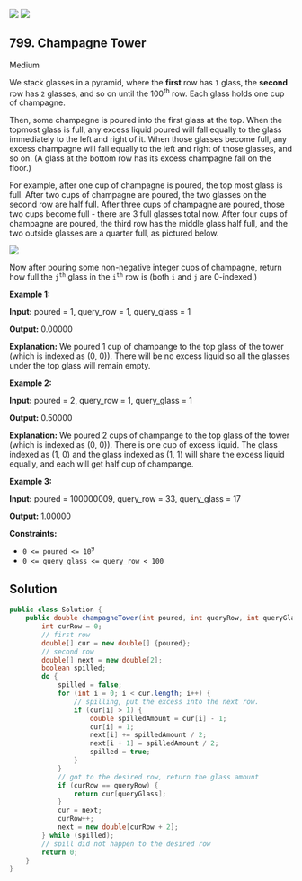 [![](https://img.shields.io/github/stars/javadev/LeetCode-in-Java?label=Stars&style=flat-square)](https://github.com/javadev/LeetCode-in-Java)
[![](https://img.shields.io/github/forks/javadev/LeetCode-in-Java?label=Fork%20me%20on%20GitHub%20&style=flat-square)](https://github.com/javadev/LeetCode-in-Java/fork)

## 799\. Champagne Tower

Medium

We stack glasses in a pyramid, where the **first** row has `1` glass, the **second** row has `2` glasses, and so on until the 100<sup>th</sup> row. Each glass holds one cup of champagne.

Then, some champagne is poured into the first glass at the top. When the topmost glass is full, any excess liquid poured will fall equally to the glass immediately to the left and right of it. When those glasses become full, any excess champagne will fall equally to the left and right of those glasses, and so on. (A glass at the bottom row has its excess champagne fall on the floor.)

For example, after one cup of champagne is poured, the top most glass is full. After two cups of champagne are poured, the two glasses on the second row are half full. After three cups of champagne are poured, those two cups become full - there are 3 full glasses total now. After four cups of champagne are poured, the third row has the middle glass half full, and the two outside glasses are a quarter full, as pictured below.

![](https://s3-lc-upload.s3.amazonaws.com/uploads/2018/03/09/tower.png)

Now after pouring some non-negative integer cups of champagne, return how full the <code>j<sup>th</sup></code> glass in the <code>i<sup>th</sup></code> row is (both `i` and `j` are 0-indexed.)

**Example 1:**

**Input:** poured = 1, query\_row = 1, query\_glass = 1

**Output:** 0.00000

**Explanation:** We poured 1 cup of champange to the top glass of the tower (which is indexed as (0, 0)). There will be no excess liquid so all the glasses under the top glass will remain empty. 

**Example 2:**

**Input:** poured = 2, query\_row = 1, query\_glass = 1

**Output:** 0.50000

**Explanation:** We poured 2 cups of champange to the top glass of the tower (which is indexed as (0, 0)). There is one cup of excess liquid. The glass indexed as (1, 0) and the glass indexed as (1, 1) will share the excess liquid equally, and each will get half cup of champange. 

**Example 3:**

**Input:** poured = 100000009, query\_row = 33, query\_glass = 17

**Output:** 1.00000 

**Constraints:**

*   <code>0 <= poured <= 10<sup>9</sup></code>
*   `0 <= query_glass <= query_row < 100`

## Solution

```java
public class Solution {
    public double champagneTower(int poured, int queryRow, int queryGlass) {
        int curRow = 0;
        // first row
        double[] cur = new double[] {poured};
        // second row
        double[] next = new double[2];
        boolean spilled;
        do {
            spilled = false;
            for (int i = 0; i < cur.length; i++) {
                // spilling, put the excess into the next row.
                if (cur[i] > 1) {
                    double spilledAmount = cur[i] - 1;
                    cur[i] = 1;
                    next[i] += spilledAmount / 2;
                    next[i + 1] = spilledAmount / 2;
                    spilled = true;
                }
            }
            // got to the desired row, return the glass amount
            if (curRow == queryRow) {
                return cur[queryGlass];
            }
            cur = next;
            curRow++;
            next = new double[curRow + 2];
        } while (spilled);
        // spill did not happen to the desired row
        return 0;
    }
}
```